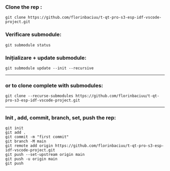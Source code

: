 ### Clone the rep :
```
git clone https://github.com/florinbaciuu/t-qt-pro-s3-esp-idf-vscode-project.git
```
### Verificare submodule:
```
git submodule status
```
### Inițializare + update submodule:
```
git submodule update --init --recursive
```
---
### or to clone complete with submodules:
```
git clone --recurse-submodules https://github.com/florinbaciuu/t-qt-pro-s3-esp-idf-vscode-project.git
```
---
### Init , add, commit, branch, set, push the rep:
```
git init
git add .
git commit -m "first commit"
git branch -M main
git remote add origin https://github.com/florinbaciuu/t-qt-pro-s3-esp-idf-vscode-project.git
git push --set-upstream origin main
git push -u origin main
git push
```